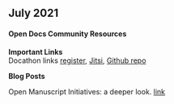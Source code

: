 ## July 2021

#### Open Docs Community Resources

__Important Links__   
Docathon links  [register](https://docs.google.com/forms/d/e/1FAIpQLSfYM9xEAYQk_et1hrcVja7IA_1Vd5BMZVWZGfJUnm859YwL5Q/viewform?usp=sf_link), [Jitsi](https://meet.jit.si/RokwireC), [Github repo](https://github.com/rokwire/rokwire-docs/tree/main/Docathon)    


__Blog Posts__   

Open Manuscript Initiatives: a deeper look. [link](http://publish.illinois.edu/bradly-alicea/2021/07/07/open-manuscript-initiatives-a-deeper-look/)
